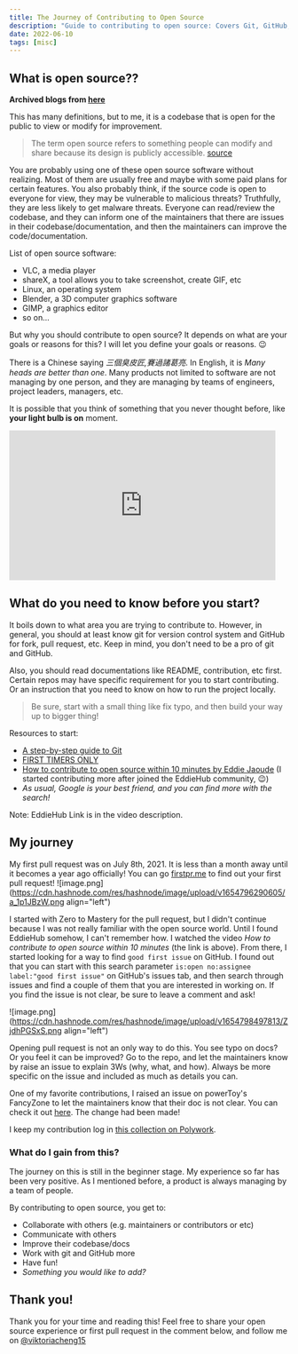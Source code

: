 ```yaml
---
title: The Journey of Contributing to Open Source
description: "Guide to contributing to open source: Covers Git, GitHub, finding good first issues. Personal journey of writer's first pull request, tips to start."
date: 2022-06-10
tags: [misc]
---
```


## What is open source??

**Archived blogs from [here](https://victoriacheng15.hashnode.dev/the-journey-of-contributing-to-open-source)**

This has many definitions, but to me, it is a codebase that is open for the public to view or modify for improvement.

> The term open source refers to something people can modify and share because its design is publicly accessible. [source](https://opensource.com/resources/what-open-source)

You are probably using one of these open source software without realizing. Most of them are usually free and maybe with some paid plans for certain features. You also probably think, if the source code is open to everyone for view, they may be vulnerable to malicious threats? Truthfully, they are less likely to get malware threats. Everyone can read/review the codebase, and they can inform one of the maintainers that there are issues in their codebase/documentation, and then the maintainers can improve the code/documentation.

List of open source software:

- VLC, a media player
- shareX, a tool allows you to take screenshot, create GIF, etc
- Linux, an operating system
- Blender, a 3D computer graphics software
- GIMP, a graphics editor
- so on...

But why you should contribute to open source? It depends on what are your goals or reasons for this? I will let you define your goals or reasons. 😉

There is a Chinese saying _三個臭皮匠,賽過諸葛亮_. In English, it is _Many heads are better than one_. Many products not limited to software are not managing by one person, and they are managing by teams of engineers, project leaders, managers, etc.

It is possible that you think of something that you never thought before, like **your light bulb is on** moment.

<iframe src="https://giphy.com/embed/KUuqNvE1Cu5FMhXLNL" width="480" height="270" frameBorder="0" class="giphy-embed" allowFullScreen></iframe>

## What do you need to know before you start?

It boils down to what area you are trying to contribute to. However, in general, you should at least know git for version control system and GitHub for fork, pull request, etc. Keep in mind, you don't need to be a pro of git and GitHub.

Also, you should read documentations like README, contribution, etc first. Certain repos may have specific requirement for you to start contributing. Or an instruction that you need to know on how to run the project locally.

> Be sure, start with a small thing like fix typo, and then build your way up to bigger thing!

Resources to start:

- [A step-by-step guide to Git](https://opensource.com/article/18/1/step-step-guide-git)
- [FIRST TIMERS ONLY](https://www.firsttimersonly.com/)
- [How to contribute to open source within 10 minutes by Eddie Jaoude](https://www.youtube.com/watch?v=8B_JWf7pG20) (I started contributing more after joined the EddieHub community, 😉)
- _As usual, Google is your best friend, and you can find more with the search!_

Note: EddieHub Link is in the video description.

## My journey

My first pull request was on July 8th, 2021. It is less than a month away until it becomes a year ago officially! You can go [firstpr.me](https://firstpr.me/) to find out your first pull request!
![image.png](https://cdn.hashnode.com/res/hashnode/image/upload/v1654796290605/a_1p1JBzW.png align="left")

I started with Zero to Mastery for the pull request, but I didn't continue because I was not really familiar with the open source world. Until I found EddieHub somehow, I can't remember how. I watched the video _How to contribute to open source within 10 minutes_ (the link is above). From there, I started looking for a way to find `good first issue` on GitHub. I found out that you can start with this search parameter `is:open no:assignee label:"good first issue"` on GitHub's issues tab, and then search through issues and find a couple of them that you are interested in working on. If you find the issue is not clear, be sure to leave a comment and ask!

![image.png](https://cdn.hashnode.com/res/hashnode/image/upload/v1654798497813/ZjdhPGSxS.png align="left")

Opening pull request is not an only way to do this. You see typo on docs? Or you feel it can be improved? Go to the repo, and let the maintainers know by raise an issue to explain 3Ws (why, what, and how). Always be more specific on the issue and included as much as details you can.

One of my favorite contributions, I raised an issue on powerToy's FancyZone to let the maintainers know that their doc is not clear. You can check it out [here](https://github.com/MicrosoftDocs/windows-uwp/issues/3822). The change had been made!

I keep my contribution log in [this collection on Polywork](https://www.polywork.com/victoriacheng15/collections/1072456).

### What do I gain from this?

The journey on this is still in the beginner stage. My experience so far has been very positive. As I mentioned before, a product is always managing by a team of people.

By contributing to open source, you get to:

- Collaborate with others (e.g. maintainers or contributors or etc)
- Communicate with others
- Improve their codebase/docs
- Work with git and GitHub more
- Have fun!
- _Something you would like to add?_

## Thank you!

Thank you for your time and reading this! Feel free to share your open source experience or first pull request in the comment below, and follow me on [@viktoriacheng15](https://twitter.com/viktoriacheng15)
